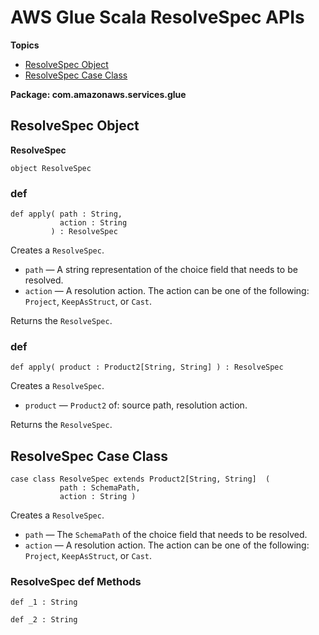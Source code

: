 # AWS Glue Scala ResolveSpec APIs<a name="glue-etl-scala-apis-glue-resolvespec"></a>

**Topics**
+ [ResolveSpec Object](#glue-etl-scala-apis-glue-resolvespec-object)
+ [ResolveSpec Case Class](#glue-etl-scala-apis-glue-resolvespec-case-class)

**Package: com\.amazonaws\.services\.glue**

## ResolveSpec Object<a name="glue-etl-scala-apis-glue-resolvespec-object"></a>

 **ResolveSpec**

```
object ResolveSpec
```

### def<a name="glue-etl-scala-apis-glue-resolvespec-object-def-apply_1"></a>

```
def apply( path : String,
           action : String
         ) : ResolveSpec
```

Creates a `ResolveSpec`\.
+ `path` — A string representation of the choice field that needs to be resolved\.
+ `action` — A resolution action\. The action can be one of the following: `Project`, `KeepAsStruct`, or `Cast`\.

Returns the `ResolveSpec`\.

### def<a name="glue-etl-scala-apis-glue-resolvespec-object-def-apply_2"></a>

```
def apply( product : Product2[String, String] ) : ResolveSpec 
```

Creates a `ResolveSpec`\.
+ `product` — `Product2` of: source path, resolution action\.

Returns the `ResolveSpec`\.

## ResolveSpec Case Class<a name="glue-etl-scala-apis-glue-resolvespec-case-class"></a>

```
case class ResolveSpec extends Product2[String, String]  (
           path : SchemaPath,
           action : String )
```

Creates a `ResolveSpec`\.
+ `path` — The `SchemaPath` of the choice field that needs to be resolved\.
+ `action` — A resolution action\. The action can be one of the following: `Project`, `KeepAsStruct`, or `Cast`\.

### ResolveSpec def Methods<a name="glue-etl-scala-apis-glue-resolvespec-case-class-defs"></a>

```
def _1 : String 
```

```
def _2 : String 
```